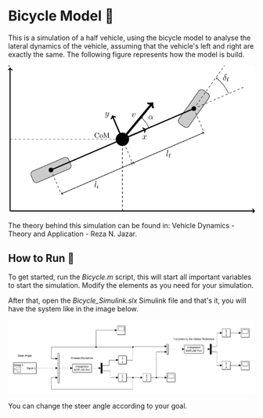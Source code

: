 
  # Bicycle Model 📝

  This is a simulation of a half vehicle,
  using the bicycle model to analyse the lateral dynamics of the
  vehicle, assuming that the vehicle's left and right
  are exactly the same. The following figure represents
  how the model is build.

  ![HalfVehicle](https://github.com/wenisbelle/Automomotive_Simulations/blob/master/Images/bicycle_dynamics.png)

  The theory behind this simulation can be found in: Vehicle Dynamics - Theory and Application - Reza N. Jazar.



  ## How to Run 🚀  
  To get started, run the *Bicycle.m* script, this
  will start all important variables to start
  the simulation. Modify the elements as you need for your simulation.

  After that, open the *Bicycle_Simulink.slx*
  Simulink file and that's it, you will have the system
  like in the image below.

  ![Simulink_half_model](https://github.com/wenisbelle/Automomotive_Simulations/blob/master/Images/bicycle_simulink.png)

  You can change the steer angle according to your goal.


